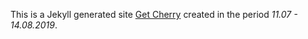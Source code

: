 This is a Jekyll generated site [Get Cherry](https://hristomachikov.github.io/Cherry_Jekyll/) created in the period *11.07 - 14.08.2019*.

